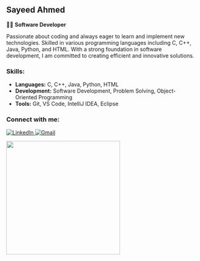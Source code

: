 ## Sayeed Ahmed

👨‍💻 **Software Developer**

Passionate about coding and always eager to learn and implement new technologies. Skilled in various programming languages including C, C++, Java, Python, and HTML. With a strong foundation in software development, I am committed to creating efficient and innovative solutions.

### Skills:
- **Languages:** C, C++, Java, Python, HTML
- **Development:** Software Development, Problem Solving, Object-Oriented Programming
- **Tools:** Git, VS Code, IntelliJ IDEA, Eclipse

### Connect with me:
[ ![LinkedIn](https://img.shields.io/badge/LinkedIn-0077B5?style=for-the-badge&logo=linkedin&logoColor=white) ](https://www.linkedin.com/in/sayeed-ahmed-b85366232/)
[ ![Gmail](https://img.shields.io/badge/Gmail-D14836?style=for-the-badge&logo=gmail&logoColor=white) ](mailto:asayeed216@gmail.com)

<img src="https://media.giphy.com/media/v1.Y2lkPTc5MGI3NjExNGd1dTV1MXJ0eDRyamNuYzJuMXRxcW5nYjI2MGdmb2QwNTg5c2RhZSZlcD12MV9pbnRlcm5hbF9naWZfYnlfaWQmY3Q9cw/NTNUwDGxpIirRFJzKm/giphy.gif" width="300" />
